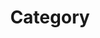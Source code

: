 ---
title: "Category"
layout: categories
permalink: /categories/
author_profile: true
sidebar_mai: true
---
